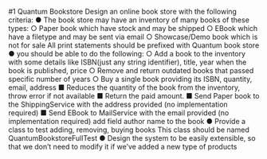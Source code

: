 
#1 Quantum Bookstore
Design an online book store with the following criteria:
● The book store may have an inventory of many books of
these types:
○ Paper book which have stock and may be shipped
○ EBook which have a filetype and may be sent via email
○ Showcase/Demo book which is not for sale
All print statements should be prefixed with Quantum book store
● you should be able to do the following:
○ Add a book to the inventory with some details like
ISBN(just any string identifier), title, year when the
book is published, price
○ Remove and return outdated books that passed
specific number of years
○ Buy a single book providing its ISBN, quantity, email,
address
■ Reduces the quantity of the book from the
inventory, throw error if not available
■ Return the paid amount.
■ Send Paper book to the ShippingService with the
address provided (no implementation required)
■ Send EBook to MailService with the email
provided (no implementation required)
add field author name to the book
● Provide a class to test adding, removing, buying books
This class should be named QuantumBookstoreFullTest
● Design the system to be easily extensible, so that we don’t
need to modify it if we’ve added a new type of products